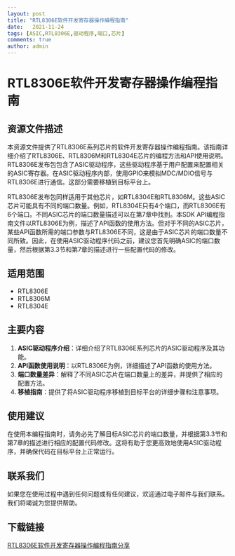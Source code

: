 ```yaml
---
layout: post
title: "RTL8306E软件开发寄存器操作编程指南"
date:   2021-11-24
tags: [ASIC,RTL8306E,驱动程序,端口,芯片]
comments: true
author: admin
---
```

# RTL8306E软件开发寄存器操作编程指南

## 资源文件描述

本资源文件提供了RTL8306E系列芯片的软件开发寄存器操作编程指南。该指南详细介绍了RTL8306E、RTL8306M和RTL8304E芯片的编程方法和API使用说明。RTL8306E发布包包含了ASIC驱动程序，这些驱动程序基于用户配置来配置相关的ASIC寄存器。在ASIC驱动程序内部，使用GPIO来模拟MDC/MDIO信号与RTL8306E进行通信。这部分需要移植到目标平台上。

RTL8306E发布包同样适用于其他芯片，如RTL8304E和RTL8306M。这些ASIC芯片可能具有不同的端口数量。例如，RTL8304E只有4个端口，而RTL8306E有6个端口。不同ASIC芯片的端口数量描述可以在第7章中找到。本SDK API编程指南文件以RTL8306E为例，描述了API函数的使用方法。但对于不同的ASIC芯片，某些API函数所需的端口参数与RTL8306E不同，这是由于ASIC芯片的端口数量不同所致。因此，在使用ASIC驱动程序代码之前，建议您首先明确ASIC的端口数量，然后根据第3.3节和第7章的描述进行一些配置代码的修改。

## 适用范围

- RTL8306E
- RTL8306M
- RTL8304E

## 主要内容

1. **ASIC驱动程序介绍**：详细介绍了RTL8306E系列芯片的ASIC驱动程序及其功能。
2. **API函数使用说明**：以RTL8306E为例，详细描述了API函数的使用方法。
3. **端口数量差异**：解释了不同ASIC芯片在端口数量上的差异，并提供了相应的配置方法。
4. **移植指南**：提供了将ASIC驱动程序移植到目标平台的详细步骤和注意事项。

## 使用建议

在使用本编程指南时，请务必先了解目标ASIC芯片的端口数量，并根据第3.3节和第7章的描述进行相应的配置代码修改。这将有助于您更高效地使用ASIC驱动程序，并确保代码在目标平台上正常运行。

## 联系我们

如果您在使用过程中遇到任何问题或有任何建议，欢迎通过电子邮件与我们联系。我们将竭诚为您提供帮助。

## 下载链接

[RTL8306E软件开发寄存器操作编程指南分享](https://pan.quark.cn/s/6e9111001299)